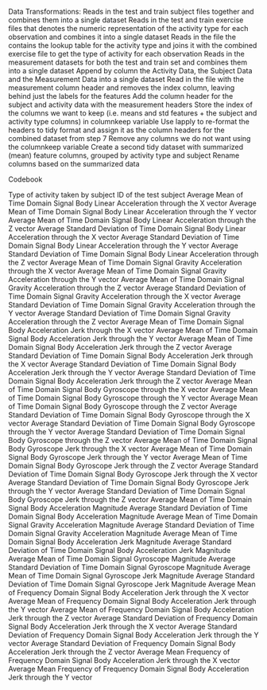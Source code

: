 Data Transformations:
Reads in the test and train subject files together and combines them into a single dataset
Reads in the test and train exercise files that denotes the numeric representation of the activity type for each observation and combines it into a single dataset
Reads in the file the contains the lookup table for the activity type and joins it with the combined exercise file to get the type of activity for each observation
Reads in the measurement datasets for both the test and train set and combines them into a single dataset
Append by column the Activity Data, the Subject Data and the Measurement Data into a single dataset
Read in the file with the measurement column header and removes the index column, leaving behind just the labels for the features
Add the column header for the subject and activity data with the measurement headers
Store the index of the columns we want to keep (i.e. means and std features + the subject and activity type columns) in columnkeep variable
Use lapply to re-format the headers to tidy format and assign it as the column headers for the combined dataset from step 7
Remove any columns we do not want using the columnkeep variable
Create a second tidy dataset with summarized (mean) feature columns, grouped by activity type and subject
Rename columns based on the summarized data

Codebook

Type of activity taken by subject
ID of the test subject
Average Mean of Time Domain Signal Body Linear Acceleration through the X vector
Average Mean of Time Domain Signal Body Linear Acceleration through the Y vector
Average Mean of Time Domain Signal Body Linear Acceleration through the Z vector
Average Standard Deviation of Time Domain Signal Body Linear Acceleration through the X vector
Average Standard Deviation of Time Domain Signal Body Linear Acceleration through the Y vector
Average Standard Deviation of Time Domain Signal Body Linear Acceleration through the Z vector
Average Mean of Time Domain Signal Gravity Acceleration through the X vector
Average Mean of Time Domain Signal Gravity Acceleration through the Y vector
Average Mean of Time Domain Signal Gravity Acceleration through the Z vector
Average Standard Deviation of Time Domain Signal Gravity Acceleration through the X vector
Average Standard Deviation of Time Domain Signal Gravity Acceleration through the Y vector
Average Standard Deviation of Time Domain Signal Gravity Acceleration through the Z vector
Average Mean of Time Domain Signal Body Acceleration Jerk through the X vector
Average Mean of Time Domain Signal Body Acceleration Jerk through the Y vector
Average Mean of Time Domain Signal Body Acceleration Jerk through the Z vector
Average Standard Deviation of Time Domain Signal Body Acceleration Jerk through the X vector
Average Standard Deviation of Time Domain Signal Body Acceleration Jerk through the Y vector
Average Standard Deviation of Time Domain Signal Body Acceleration Jerk through the Z vector
Average Mean of Time Domain Signal Body Gyroscope through the X vector
Average Mean of Time Domain Signal Body Gyroscope through the Y vector
Average Mean of Time Domain Signal Body Gyroscope through the Z vector
Average Standard Deviation of Time Domain Signal Body Gyroscope through the X vector
Average Standard Deviation of Time Domain Signal Body Gyroscope through the Y vector
Average Standard Deviation of Time Domain Signal Body Gyroscope through the Z vector
Average Mean of Time Domain Signal Body Gyroscope Jerk through the X vector
Average Mean of Time Domain Signal Body Gyroscope Jerk through the Y vector
Average Mean of Time Domain Signal Body Gyroscope Jerk through the Z vector
Average Standard Deviation of Time Domain Signal Body Gyroscope Jerk through the X vector
Average Standard Deviation of Time Domain Signal Body Gyroscope Jerk through the Y vector
Average Standard Deviation of Time Domain Signal Body Gyroscope Jerk through the Z vector
Average Mean of Time Domain Signal Body Acceleration Magnitude 
Average Standard Deviation of Time Domain Signal Body Acceleration Magnitude 
Average Mean of Time Domain Signal Gravity Acceleration Magnitude 
Average Standard Deviation of Time Domain Signal Gravity Acceleration Magnitude 
Average Mean of Time Domain Signal Body Acceleration Jerk Magnitude 
Average Standard Deviation of Time Domain Signal Body Acceleration Jerk Magnitude 
Average Mean of Time Domain Signal Gyroscope Magnitude 
Average Standard Deviation of Time Domain Signal Gyroscope Magnitude 
Average Mean of Time Domain Signal Gyroscope Jerk Magnitude 
Average Standard Deviation of Time Domain Signal Gyroscope Jerk Magnitude 
Average Mean of Frequency Domain Signal Body Acceleration Jerk through the X vector
Average Mean of Frequency Domain Signal Body Acceleration Jerk through the Y vector
Average Mean of Frequency Domain Signal Body Acceleration Jerk through the Z vector
Average Standard Deviation of Frequency Domain Signal Body Acceleration Jerk through the X vector
Average Standard Deviation of Frequency Domain Signal Body Acceleration Jerk through the Y vector
Average Standard Deviation of Frequency Domain Signal Body Acceleration Jerk through the Z vector
Average Mean Frequency of Frequency Domain Signal Body Acceleration Jerk through the X vector
Average Mean Frequency of Frequency Domain Signal Body Acceleration Jerk through the Y vector

